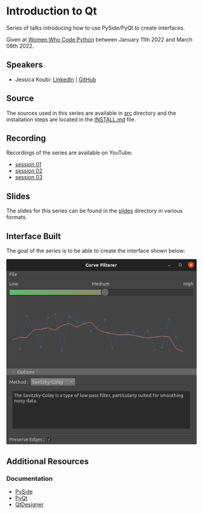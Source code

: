 # Introduction to Qt

Series of talks introducing how to use PySide/PyQt to create interfaces.

Given at [Women Who Code Python](https://www.womenwhocode.com/python) between January 11th 2022 and March 08th 2022.

## Speakers

* Jessica Koubi: [LinkedIn](https://www.linkedin.com/in/jessicakoubi/) | [GitHub](https://github.com/jessicakoubi)

## Source

The sources used in this series are available in [src](src) directory and the installation steps are located in the [INSTALL.md](INSTALL.md) file.

## Recording

Recordings of the series are available on YouTube:

* [session 01](https://www.youtube.com/watch?v=6gbDUuGOz5U)
* [session 02](https://www.youtube.com/watch?v=tuiHovDBW08)
* [session 03](https://www.youtube.com/watch?v=OzRqzK3quY4)

## Slides

The slides for this series can be found in the [slides](slides) directory in various formats.

## Interface Built

The goal of the series is to be able to create the interface shown below:

![](/images/curve_filterer_ui.png "Curve Filterer UI")

## Additional Resources

### Documentation

* [PySide](https://doc.qt.io/qtforpython/)
* [PyQt](https://www.riverbankcomputing.com/software/pyqt/)
* [QtDesigner](https://doc.qt.io/qt-5/qtdesigner-manual.html)

